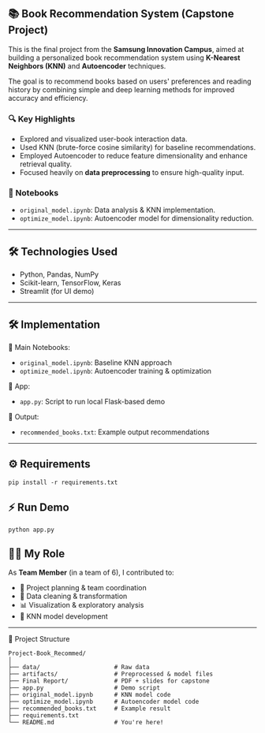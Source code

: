 ## 📚 Book Recommendation System (Capstone Project)

This is the final project from the **Samsung Innovation Campus**, aimed at building a personalized book recommendation system using **K-Nearest Neighbors (KNN)** and **Autoencoder** techniques.

The goal is to recommend books based on users' preferences and reading history by combining simple and deep learning methods for improved accuracy and efficiency.

### 🔍 Key Highlights

- Explored and visualized user-book interaction data.
- Used KNN (brute-force cosine similarity) for baseline recommendations.
- Employed Autoencoder to reduce feature dimensionality and enhance retrieval quality.
- Focused heavily on **data preprocessing** to ensure high-quality input.

### 🧪 Notebooks

- `original_model.ipynb`: Data analysis & KNN implementation.
- `optimize_model.ipynb`: Autoencoder model for dimensionality reduction.

---

## 🛠 Technologies Used

- Python, Pandas, NumPy
- Scikit-learn, TensorFlow, Keras
- Streamlit (for UI demo)

---

## 🛠️ Implementation

📄 Main Notebooks:
- `original_model.ipynb`: Baseline KNN approach
- `optimize_model.ipynb`: Autoencoder training & optimization

📄 App:
- `app.py`: Script to run local Flask-based demo

📄 Output:
- `recommended_books.txt`: Example output recommendations

---

## ⚙️ Requirements
    pip install -r requirements.txt
## ⚡ Run Demo
    python app.py

## 👨‍💻 My Role

As **Team Member** (in a team of 6), I contributed to:

- 🔧 Project planning & team coordination
- 🧹 Data cleaning & transformation
- 📊 Visualization & exploratory analysis
- 🧩 KNN model development

---

📁 Project Structure
```
Project-Book_Recommed/
│
├── data/                     # Raw data
├── artifacts/                # Preprocessed & model files
├── Final Report/             # PDF + slides for capstone
├── app.py                    # Demo script
├── original_model.ipynb      # KNN model code
├── optimize_model.ipynb      # Autoencoder model code
├── recommended_books.txt     # Example result
├── requirements.txt
└── README.md                 # You're here!
```
